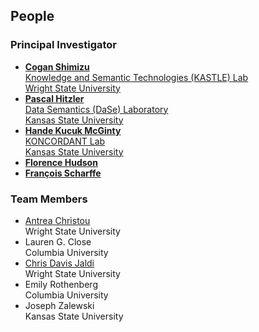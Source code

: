 ## People

### Principal Investigator
* [**Cogan Shimizu**](https://coganshimizu.com) <br /> [Knowledge and Semantic Technologies (KASTLE) Lab](https://kastle.cs.wright.edu/) <br /> [Wright State University](https://wright.edu)
* [**Pascal Hitzler**](https://pascal-hitzler.de) <br /> [Data Semantics (DaSe) Laboratory](https://daselab.org/) <br /> [Kansas State University](https://k-state.edu)
* [**Hande Kucuk McGinty**](http://handemcginty.com/) <br /> [KONCORDANT Lab](https://www.koncordantlab.com/) <br /> [Kansas State University](https://k-state.edu)
* [**Florence Hudson**](https://datascience.columbia.edu/people/florence-hudson/)
* [**François Scharffe**](https://lechatpito.github.io/)

### Team Members
* [Antrea Christou](https://github.com/antreac) <br /> Wright State University
* Lauren G. Close <br /> Columbia University
* [Chris Davis Jaldi](https://github.com/chrisdavisj) <br /> Wright State University
* Emily Rothenberg <br /> Columbia University
* Joseph Zalewski <br /> Kansas State University
